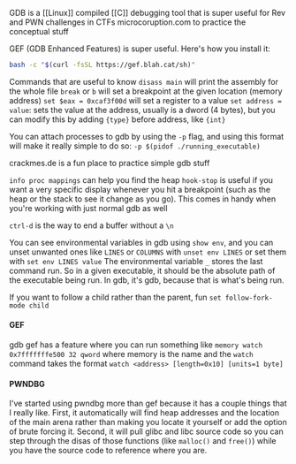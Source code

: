 GDB is a [[Linux]] compiled [[C]] debugging tool that is super useful for Rev and PWN challenges in CTFs
microcoruption.com to practice the conceptual stuff

GEF (GDB Enhanced Features) is super useful. Here's how you install it:
```sh
bash -c "$(curl -fsSL https://gef.blah.cat/sh)"
```

Commands that are useful to know
`disass main` will print the assembly for the whole file
`break` or `b` will set a breakpoint at the given location (memory address)
`set $eax = 0xcaf3f00d` will set a register to a value
`set address = value`: sets the value at the address, usually is a dword (4 bytes), but you can modify this by adding `{type}` before address, like `{int}`

You can attach processes to gdb by using the `-p` flag, and using this format will make it really simple to do so: `-p $(pidof ./running_executable)`

crackmes.de is a fun place to practice simple gdb stuff

`info proc mappings` can help you find the heap
`hook-stop` is useful if you want a very specific display whenever you hit a breakpoint (such as the heap or the stack to see it change as you go). This comes in handy when you're working with just normal gdb as well

`ctrl-d` is the way to end a buffer without a `\n` 

You can see environmental variables in gdb using `show env`, and you can unset unwanted ones like `LINES` or `COLUMNS` with `unset env LINES` or set them with `set env LINES value`
The environmental variable `_` stores the last command run. So in a given executable, it should be the absolute path of the executable being run. In gdb, it's gdb, because that is what's being run.

If you want to follow a child rather than the parent, fun `set follow-fork-mode child`

#### GEF
gdb gef has a feature where you can run something like `memory watch 0x7fffffffe500 32 qword` where memory is the name and the `watch` command takes the format `watch <address> [length=0x10] [units=1 byte]`
#### PWNDBG
I've started using pwndbg more than gef because it has a couple things that I really like. First, it automatically will find heap addresses and the location of the main arena rather than making you locate it yourself or add the option of brute forcing it. Second, it will pull glibc and libc source code so you can step through the disas of those functions (like `malloc()` and `free()`) while you have the source code to reference where you are.